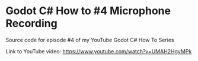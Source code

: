 # Godot C# How to #4 Microphone Recording

Source code for episode #4 of my YouTube Godot C# How To Series

Link to YouTube video: https://www.youtube.com/watch?v=UMAH2HgyMPk
